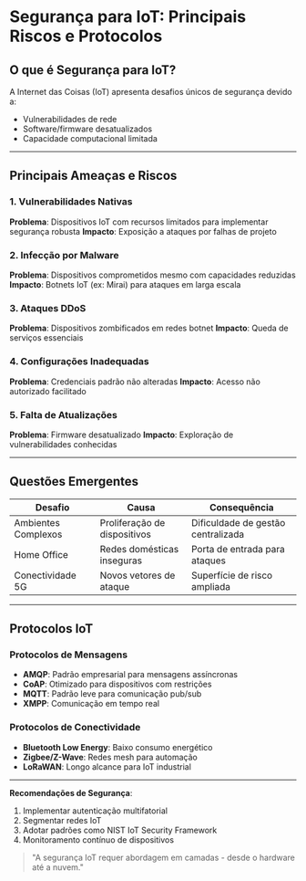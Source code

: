 # Segurança para IoT: Principais Riscos e Protocolos

## O que é Segurança para IoT?
A Internet das Coisas (IoT) apresenta desafios únicos de segurança devido a:
- Vulnerabilidades de rede
- Software/firmware desatualizados
- Capacidade computacional limitada

---

## Principais Ameaças e Riscos

### 1. Vulnerabilidades Nativas
**Problema**:
Dispositivos IoT com recursos limitados para implementar segurança robusta
**Impacto**:
Exposição a ataques por falhas de projeto

### 2. Infecção por Malware
**Problema**:
Dispositivos comprometidos mesmo com capacidades reduzidas
**Impacto**:
Botnets IoT (ex: Mirai) para ataques em larga escala

### 3. Ataques DDoS
**Problema**:
Dispositivos zombificados em redes botnet
**Impacto**:
Queda de serviços essenciais

### 4. Configurações Inadequadas
**Problema**:
Credenciais padrão não alteradas
**Impacto**:
Acesso não autorizado facilitado

### 5. Falta de Atualizações
**Problema**:
Firmware desatualizado
**Impacto**:
Exploração de vulnerabilidades conhecidas

---

## Questões Emergentes

| **Desafio**               | **Causa**                     | **Consequência**                  |
|---------------------------|-------------------------------|-----------------------------------|
| Ambientes Complexos       | Proliferação de dispositivos  | Dificuldade de gestão centralizada|
| Home Office               | Redes domésticas inseguras    | Porta de entrada para ataques     |
| Conectividade 5G          | Novos vetores de ataque       | Superfície de risco ampliada      |

---

## Protocolos IoT

### Protocolos de Mensagens
- **AMQP**: Padrão empresarial para mensagens assíncronas
- **CoAP**: Otimizado para dispositivos com restrições
- **MQTT**: Padrão leve para comunicação pub/sub
- **XMPP**: Comunicação em tempo real

### Protocolos de Conectividade
- **Bluetooth Low Energy**: Baixo consumo energético
- **Zigbee/Z-Wave**: Redes mesh para automação
- **LoRaWAN**: Longo alcance para IoT industrial

---

**Recomendações de Segurança**:
1. Implementar autenticação multifatorial
2. Segmentar redes IoT
3. Adotar padrões como NIST IoT Security Framework
4. Monitoramento contínuo de dispositivos

> "A segurança IoT requer abordagem em camadas - desde o hardware até a nuvem."
